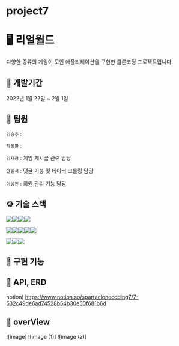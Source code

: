 # project7
# 🖥️ 리얼월드
다양한 종류의 게임이 모인 애플리케이션을 구현한 클론코딩 프로젝트입니다.

## 📆 개발기간
2022년 1월 22일 ~ 2월 1일

## 👥 팀원
`김승주` :  

`최동환` : 

`김재광` : 게임 게시글 관련 담당

`안원석` : 댓글 기능 및 데이터 크롤링 담당

`이성진` : 회원 관리 기능 담당

## ⚙ 기술 스택
<img src="https://img.shields.io/badge/JAVA-007396?style=for-the-badge&logo=java&logoColor=white"><img src="https://img.shields.io/badge/Spring-6DB33F?style=for-the-badge&logo=Spring&logoColor=white"><img src="https://img.shields.io/badge/mysql-4479A1?style=for-the-badge&logo=mysql&logoColor=white"><img src="https://img.shields.io/badge/javascript-F7DF1E?style=for-the-badge&logo=javascript&logoColor=black">

<img src="https://img.shields.io/badge/react-61DAFB?style=for-the-badge&logo=react&logoColor=black"><img src="https://img.shields.io/badge/html-E34F26?style=for-the-badge&logo=html5&logoColor=white"><img src="https://img.shields.io/badge/css-1572B6?style=for-the-badge&logo=css3&logoColor=white"><img src="https://img.shields.io/badge/bootstrap-7952B3?style=for-the-badge&logo=bootstrap&logoColor=white"><img src="https://img.shields.io/badge/github-181717?style=for-the-badge&logo=github&logoColor=white">

<img src="https://img.shields.io/badge/redux-217F3E?style=for-the-badge&logo=redux&logoColor=black"><img src="https://img.shields.io/badge/aws-232F3E?style=for-the-badge&logo=aws&logoColor=white"><img src="https://img.shields.io/badge/apache tomcat-F8DC75?style=for-the-badge&logo=apachetomcat&logoColor=white">


## 🥾 구현 기능


## 📝 API, ERD
notion) https://www.notion.so/spartaclonecoding7/7-532c49de6ad74528b54b30e50f681b6d


## 🔭 overView
![image]
![image (1)]
![image (2)]



